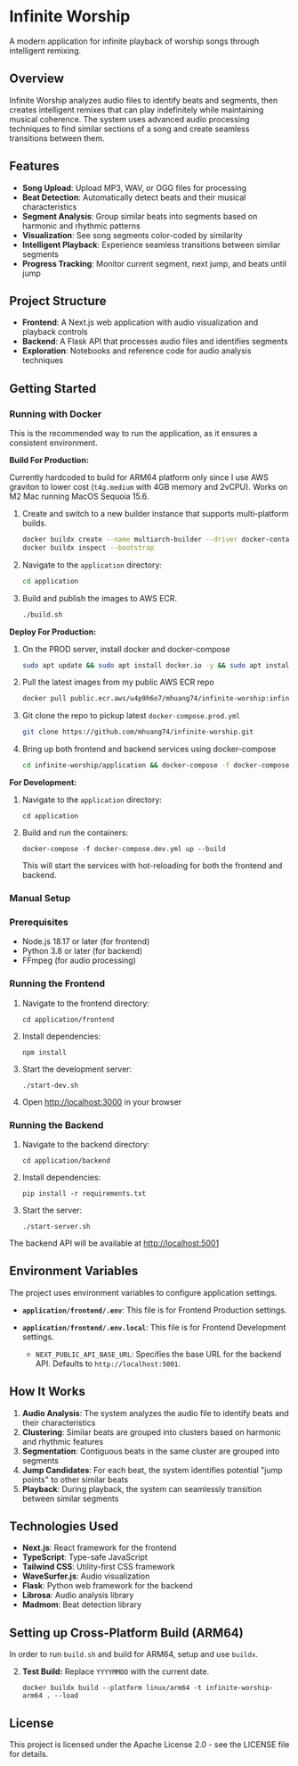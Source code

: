 # Infinite Worship

A modern application for infinite playback of worship songs through intelligent remixing.

## Overview

Infinite Worship analyzes audio files to identify beats and segments, then creates intelligent remixes that can play indefinitely while maintaining musical coherence. The system uses advanced audio processing techniques to find similar sections of a song and create seamless transitions between them.

## Features

- **Song Upload**: Upload MP3, WAV, or OGG files for processing
- **Beat Detection**: Automatically detect beats and their musical characteristics
- **Segment Analysis**: Group similar beats into segments based on harmonic and rhythmic patterns
- **Visualization**: See song segments color-coded by similarity
- **Intelligent Playback**: Experience seamless transitions between similar segments
- **Progress Tracking**: Monitor current segment, next jump, and beats until jump

## Project Structure

- **Frontend**: A Next.js web application with audio visualization and playback controls
- **Backend**: A Flask API that processes audio files and identifies segments
- **Exploration**: Notebooks and reference code for audio analysis techniques

## Getting Started

### Running with Docker

This is the recommended way to run the application, as it ensures a consistent environment.

**Build For Production:**

Currently hardcoded to build for ARM64 platform only since I use AWS graviton to lower cost (`t4g.medium` with 4GB memory and 2vCPU). Works on M2 Mac running MacOS Sequoia 15.6.
    
1.  Create and switch to a new builder instance that supports multi-platform builds.
    ```bash
    docker buildx create --name multiarch-builder --driver docker-container --use
    docker buildx inspect --bootstrap
    ```

2.  Navigate to the `application` directory:
    ```bash
    cd application
    ```

3.  Build and publish the images to AWS ECR. 
    ```bash
    ./build.sh
    ```

**Deploy For Production:**
1.  On the PROD server, install docker and docker-compose

    ```bash
    sudo apt update && sudo apt install docker.io -y && sudo apt install docker-compose -y && sudo usermod -aG docker $USER && newgrp docker
    ```

2.  Pull the latest images from my public AWS ECR repo

    ```bash
    docker pull public.ecr.aws/u4p9h6o7/mhuang74/infinite-worship:infinite-worship-backend-arm64-latest && docker pull public.ecr.aws/u4p9h6o7/mhuang74/infinite-worship:infinite-worship-frontend-arm64-latest
    ```

3.  Git clone the repo to pickup latest `docker-compose.prod.yml`

    ```bash
    git clone https://github.com/mhuang74/infinite-worship.git
    ```

4.  Bring up both frontend and backend services using docker-compose
    ```bash
    cd infinite-worship/application && docker-compose -f docker-compose.prod.yml down && docker-compose -f docker-compose.prod.yml up -d --no-build
    ```

**For Development:**

1.  Navigate to the `application` directory:
    ```
    cd application
    ```

2.  Build and run the containers:
    ```
    docker-compose -f docker-compose.dev.yml up --build
    ```
    This will start the services with hot-reloading for both the frontend and backend.

### Manual Setup

### Prerequisites

- Node.js 18.17 or later (for frontend)
- Python 3.8 or later (for backend)
- FFmpeg (for audio processing)

### Running the Frontend

1. Navigate to the frontend directory:
   ```
   cd application/frontend
   ```

2. Install dependencies:
   ```
   npm install
   ```

3. Start the development server:
   ```
   ./start-dev.sh
   ```

4. Open [http://localhost:3000](http://localhost:3000) in your browser

### Running the Backend

1. Navigate to the backend directory:
   ```
   cd application/backend
   ```

2. Install dependencies:
   ```
   pip install -r requirements.txt
   ```

3. Start the server:
   ```
   ./start-server.sh
   ```

The backend API will be available at [http://localhost:5001](http://localhost:5001)

## Environment Variables

The project uses environment variables to configure application settings.

-   **`application/frontend/.env`**: This file is for Frontend Production settings.
-   **`application/frontend/.env.local`**: This file is for Frontend Development settings.

    -   `NEXT_PUBLIC_API_BASE_URL`: Specifies the base URL for the backend API. Defaults to `http://localhost:5001`.

## How It Works

1. **Audio Analysis**: The system analyzes the audio file to identify beats and their characteristics
2. **Clustering**: Similar beats are grouped into clusters based on harmonic and rhythmic features
3. **Segmentation**: Contiguous beats in the same cluster are grouped into segments
4. **Jump Candidates**: For each beat, the system identifies potential "jump points" to other similar beats
5. **Playback**: During playback, the system can seamlessly transition between similar segments

## Technologies Used

- **Next.js**: React framework for the frontend
- **TypeScript**: Type-safe JavaScript
- **Tailwind CSS**: Utility-first CSS framework
- **WaveSurfer.js**: Audio visualization
- **Flask**: Python web framework for the backend
- **Librosa**: Audio analysis library
- **Madmom**: Beat detection library

## Setting up Cross-Platform Build (ARM64)

In order to run `build.sh` and build for ARM64, setup and use `buildx`.



2.  **Test Build:**
    Replace `YYYYMMDD` with the current date.
    ```
    docker buildx build --platform linux/arm64 -t infinite-worship-arm64 . --load
    ```


## License

This project is licensed under the Apache License 2.0 - see the LICENSE file for details.
